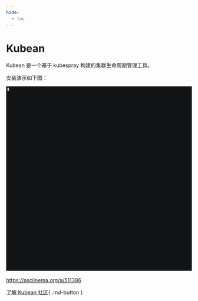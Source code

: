 ```yaml
---
hide:
  - toc
---
```


# Kubean

Kubean 是一个基于 kubespray 构建的集群生命周期管理工具。

安装演示如下图：

![quick_start_image](images/quick_start.gif)

https://asciinema.org/a/511386

[了解 Kubean 社区](https://github.com/kubean-io/kubean){ .md-button }
